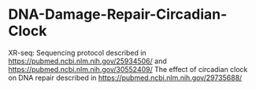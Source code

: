 # DNA-Damage-Repair-Circadian-Clock
XR-seq: Sequencing protocol described in https://pubmed.ncbi.nlm.nih.gov/25934506/ and https://pubmed.ncbi.nlm.nih.gov/30552409/
The effect of circadian clock on DNA repair described in https://pubmed.ncbi.nlm.nih.gov/29735688/
